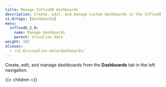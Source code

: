 ```yaml
---
title: Manage InfluxDB dashboards
description: Create, edit, and manage custom dashboards in the InfluxDB user interface (UI).
v2.0/tags: [dashboards]
menu:
  influxdb_2_0:
    name: Manage dashboards
    parent: Visualize data
weight: 102
aliases:
  - /v2.0/visualize-data/dashboards/
---
```


Create, edit, and manage dashboards from the **Dashboards** tab in the left navigation.

{{< children >}}
